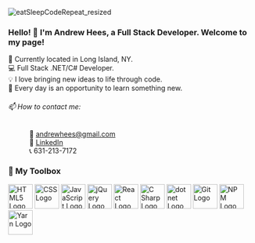 ![eatSleepCodeRepeat_resized](https://user-images.githubusercontent.com/93931926/154740178-ed55493f-d4b7-4d3f-9c54-71a9d191cfc2.jpg)

### Hello! :wave: I'm Andrew Hees, a Full Stack Developer. Welcome to my page! <br>
📍 Currently located in Long Island, NY. <br>
💻 Full Stack .NET/C# Developer. <br>
💡 I love bringing new ideas to life through code. <br>
📖 Every day is an opportunity to learn something new. <br>
###### 📫 How to contact me: <br>
&nbsp;&nbsp;&nbsp;&nbsp;&nbsp;&nbsp;&nbsp;&nbsp;&nbsp;&nbsp; 📧 [andrewhees@gmail.com](mailto:andrewhees@gmail.com) <br>
&nbsp;&nbsp;&nbsp;&nbsp;&nbsp;&nbsp;&nbsp;&nbsp;&nbsp;&nbsp; 👔 [LinkedIn](https://www.linkedin.com/in/andrew-hees) <br>
&nbsp;&nbsp;&nbsp;&nbsp;&nbsp;&nbsp;&nbsp;&nbsp;&nbsp;&nbsp; 📞 631-213-7172 <br>
### 🧰 My Toolbox

<img src="https://cdn.worldvectorlogo.com/logos/html-1.svg" alt="HTML5 Logo" width="50" height="50"/> <img src="https://logodix.com/logo/1111628.png" alt="CSS Logo" width="50" height="50"/> <img src="https://logodix.com/logo/374704.png" alt="JavaScript Logo" width="50" height="50"/>  <img src="https://logodix.com/logo/941084.gif" alt="jQuery Logo" width="50" height="50"/> <img src="https://cdn.worldvectorlogo.com/logos/react-1.svg" alt="React Logo" width="50" height="50"/> <img src="https://cdn.worldvectorlogo.com/logos/c--4.svg" alt="C Sharp Logo" width="50" height="50"/> <img src="https://cdn.worldvectorlogo.com/logos/dot-net-core-7.svg" alt="dot net Logo" width="50" height="50"/> <img src="https://cdn.worldvectorlogo.com/logos/git.svg" alt="Git Logo" width="50" height="50"/> <img src="https://cdn.worldvectorlogo.com/logos/npm.svg" alt="NPM Logo" width="50" height="50"/> <img src="https://cdn.worldvectorlogo.com/logos/yarn.svg" alt="Yarn Logo" width="50" height="50"/>

